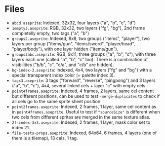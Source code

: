 # Files

* `abcd.aseprite`: Indexed, 32x32, four layers ("a", "b", "c", "d")
* `1empty3.aseprite`: RGB, 32x32, two layers ("fg", "bg"), 2nd frame
  completelly empty, two tags ("a", "b")
* `groups2.aseprite`: Indexed, 8x8, two groups ("items", "player"),
  two layers per group ("items/gun", "items/sword", "player/head",
  "player/body"), with one layer hidden ("items/gun").
* `groups3abc.aseprite`: RGB, 9x11, three groups ("a", "b", "c"), with
  three layers each one (called "a", "b", "c" too). There is a
  combination of visibilities ("b/b", "c", "c/a", and "c/b" are
  hidden).
* `bg-index-3.aseprite`: Indexed, 4x4, two layers ("fg" and "bg")
  with a special transparent index color (= palette index 3).
* `tags3.aseprite`: 3 tags ("forward", "reverse", "pingpong") and 3
  layers ("a", "b", "c"), 4x4, several linked cels + layer "c" with
  empty cels.
* `point4frames.aseprite`: Indexed, 4 frames, 2 layers, same cel
  content but different positions, can be used to test
  `-merge-duplicates` to check if all cels go to the same sprite sheet
  position.
* `point2frames.aseprite`: Indexed, 2 frames, 1 layer, same cel
  content as in `point4frames.aseprite`. Useful to test if
  `"sourceSize"` is different when two cels from different sprites are
  merged in the same texture atlas.
* `2f-index-3x3.aseprite`: Indexed, 2 frames, 1 layer, mask color set
  to index 21.
* `file-tests-props.aseprite`: Indexed, 64x64, 6 frames, 4 layers (one
   of them is a tilemap), 13 cels, 1 tag.